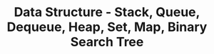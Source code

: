 ---
layout: post
categories: data-structure
title: Data Structure - Stack, Queue, Dequeue, Heap, Set, Map, Binary Search Tree
---